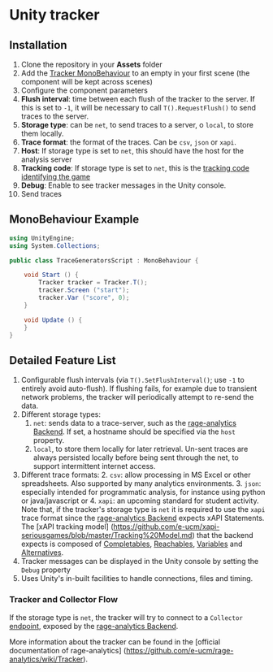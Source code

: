 # Unity tracker
## Installation
1. Clone the repository in your **Assets** folder
1. Add the [Tracker MonoBehaviour](https://github.com/e-ucm/unity-tracker/blob/master/Assets/Tracker.cs) to an empty in your first scene (the component will be kept across scenes)
1. Configure the component parameters
  1. **Flush interval**: time between each flush of the tracker to the server. If this is set to `-1`, it will be necessary to call `T().RequestFlush()` to send traces to the server.
  1. **Storage type**: can be `net`, to send traces to a server, o `local`, to store them locally.
  1. **Trace format**: the format of the traces. Can be `csv`, `json` or `xapi`.
  1. **Host**: If storage type is set to `net`, this should have the host for the analysis server
  1. **Tracking code**: If storage type is set to `net`, this is the [tracking code identifying the game](https://github.com/e-ucm/rage-analytics/wiki/Tracking-code)
  1. **Debug**: Enable to see tracker messages in the Unity console.
1. Send traces

## MonoBehaviour Example

```c#
using UnityEngine;
using System.Collections;

public class TraceGeneratorsScript : MonoBehaviour {

	void Start () {
		Tracker tracker = Tracker.T();
		tracker.Screen ("start");
		tracker.Var ("score", 0);
	}

	void Update () {	
	}
}
```

## Detailed Feature List
1. Configurable flush intervals (via `T().SetFlushInterval()`; use `-1` to entirely avoid auto-flush). If flushing fails, for example due to transient network problems, the tracker will periodically attempt to re-send the data. 
1. Different storage types: 
	1. `net`: sends data to a trace-server, such as the [rage-analytics Backend](https://github.com/e-ucm/rage-analytics-backend). If set, a hostname should be specified via the `host` property.
	2. `local`, to store them locally for later retrieval. Un-sent traces are always persisted locally before being sent through the net, to support intermittent internet access.
1. Different trace formats:
	2. `csv`: allow processing in MS Excel or other spreadsheets. Also supported by many analytics environments.
	3. `json`: especially intended for programmatic analysis, for instance using python or java/javascript or
	4. `xapi`: an upcoming standard for student activity. Note that, if the tracker's storage type is `net` it is required to use the `xapi` trace format since the [rage-analytics Backend](https://github.com/e-ucm/rage-analytics-backend) expects xAPI Statements. The [xAPI tracking model] (https://github.com/e-ucm/xapi-seriousgames/blob/master/Tracking%20Model.md) that the backend expects is composed of [Completables](https://github.com/e-ucm/xapi-seriousgames/blob/master/Tracking%20Model.md#1341-completable), [Reachables](https://github.com/e-ucm/xapi-seriousgames/blob/master/Tracking%20Model.md#1341-reachable), [Variables](https://github.com/e-ucm/xapi-seriousgames/blob/master/Tracking%20Model.md#1342-variables) and [Alternatives](https://github.com/e-ucm/xapi-seriousgames/blob/master/Tracking%20Model.md#1343-alternatives). 
1. Tracker messages can be displayed in the Unity console by setting the `Debug` property
1. Uses Unity's in-built facilities to handle connections, files and timing.
 
### Tracker and Collector Flow
If the storage type is `net`, the tracker will try to connect to a `Collector` [endpoint](https://github.com/e-ucm/rage-analytics-backend/wiki/Collector), exposed by the [rage-analytics Backend](https://github.com/e-ucm/rage-analytics-backend). 

More information about the tracker can be found in the [official documentation of rage-analytics] (https://github.com/e-ucm/rage-analytics/wiki/Tracker).

